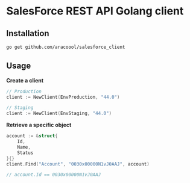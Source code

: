 # SalesForce REST API Golang client

## Installation
```bash
go get github.com/aracoool/salesforce_client
```

## Usage

**Create a client**

```go
// Production 
client := NewClient(EnvProduction, "44.0")

// Staging 
client := NewClient(EnvStaging, "44.0")
```

**Retrieve a specific object**
```go
account := &struct{
	Id,
	Name,
	Status
}{}
client.Find("Account", "0030x00000N1vJ0AAJ", account)

// account.Id == 0030x00000N1vJ0AAJ
```